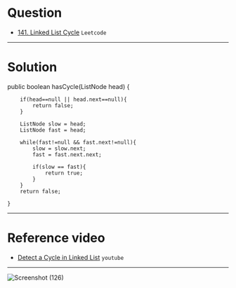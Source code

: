 # Question
- [141. Linked List Cycle](https://leetcode.com/problems/linked-list-cycle/) `Leetcode`


<hr>

# Solution

 public boolean hasCycle(ListNode head) {
        
        if(head==null || head.next==null){
            return false;
        }
        
        ListNode slow = head;
        ListNode fast = head;
        
        while(fast!=null && fast.next!=null){
            slow = slow.next;
            fast = fast.next.next;
            
            if(slow == fast){
                return true;
            }
        }
        return false;
        
    }
    
 <hr>   
    
 # Reference video
 - [Detect a Cycle in Linked List](https://www.youtube.com/watch?v=354J83hX7RI) `youtube`
  

 <hr>
    
  ![Screenshot (126)](https://user-images.githubusercontent.com/66193463/134955631-b6aaa10f-8325-4710-9174-c0f773aafa6c.png)





